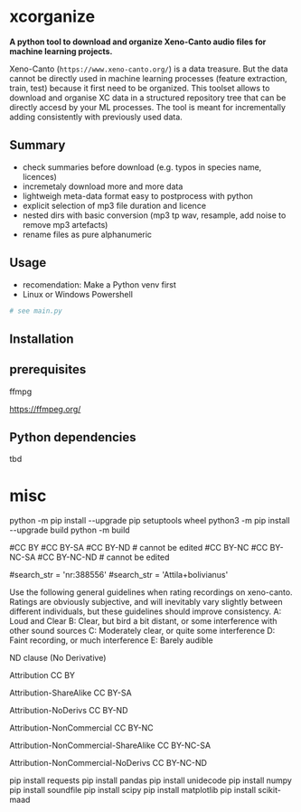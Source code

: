 # xcorganize
**A python tool to download and organize Xeno-Canto audio files for machine learning projects.**

Xeno-Canto (`https://www.xeno-canto.org/`) is a data treasure. But the data cannot be directly used in machine learning processes (feature extraction, train, test) because it first need to be organized. This toolset allows to download and organise XC data in a structured repository tree that can be directly accesd by your ML processes. 
The tool is meant for incrementally adding consistently with previously used data. 

## Summary
- check summaries before download (e.g. typos in species name, licences)
- incremetaly download more and more data 
- lightweigh meta-data format easy to postprocess with python
- explicit selection of mp3 file duration and licence
- nested dirs with basic conversion (mp3 tp wav, resample, add noise to remove mp3 artefacts)
- rename files as pure alphanumeric

## Usage
- recomendation: Make a Python venv first 
- Linux or Windows Powershell
```bash
# see main.py
```




## Installation

## prerequisites
ffmpg

https://ffmpeg.org/






## Python dependencies
tbd








# misc 
python -m pip install --upgrade pip setuptools wheel
python3 -m pip install --upgrade build
python -m build

#CC BY
#CC BY-SA 
#CC BY-ND # cannot be edited 
#CC BY-NC
#CC BY-NC-SA 
#CC BY-NC-ND # cannot be edited 

#search_str = 'nr:388556'
#search_str = 'Attila+bolivianus'

Use the following general guidelines when rating recordings on xeno-canto. Ratings are obviously subjective, and will inevitably vary slightly between different individuals, but these guidelines should improve consistency.
    A: Loud and Clear
    B: Clear, but bird a bit distant, or some interference with other sound sources
    C: Moderately clear, or quite some interference
    D: Faint recording, or much interference
    E: Barely audible

ND clause (No Derivative) 

Attribution
CC BY

Attribution-ShareAlike
CC BY-SA 

Attribution-NoDerivs
CC BY-ND 

Attribution-NonCommercial
CC BY-NC 

Attribution-NonCommercial-ShareAlike
CC BY-NC-SA 

Attribution-NonCommercial-NoDerivs
CC BY-NC-ND 

pip install requests 
pip install pandas
pip install unidecode
pip install numpy
pip install soundfile
pip install scipy
pip install matplotlib
pip install scikit-maad






